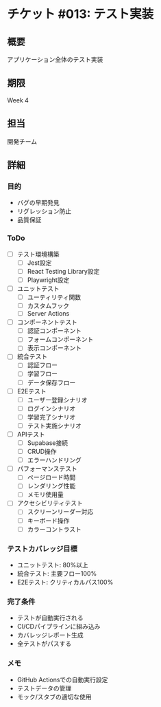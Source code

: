 # チケット #013: テスト実装

## 概要
アプリケーション全体のテスト実装

## 期限
Week 4

## 担当
開発チーム

## 詳細

### 目的
- バグの早期発見
- リグレッション防止
- 品質保証

### ToDo
- [ ] テスト環境構築
  - [ ] Jest設定
  - [ ] React Testing Library設定
  - [ ] Playwright設定
- [ ] ユニットテスト
  - [ ] ユーティリティ関数
  - [ ] カスタムフック
  - [ ] Server Actions
- [ ] コンポーネントテスト
  - [ ] 認証コンポーネント
  - [ ] フォームコンポーネント
  - [ ] 表示コンポーネント
- [ ] 統合テスト
  - [ ] 認証フロー
  - [ ] 学習フロー
  - [ ] データ保存フロー
- [ ] E2Eテスト
  - [ ] ユーザー登録シナリオ
  - [ ] ログインシナリオ
  - [ ] 学習完了シナリオ
  - [ ] テスト実施シナリオ
- [ ] APIテスト
  - [ ] Supabase接続
  - [ ] CRUD操作
  - [ ] エラーハンドリング
- [ ] パフォーマンステスト
  - [ ] ページロード時間
  - [ ] レンダリング性能
  - [ ] メモリ使用量
- [ ] アクセシビリティテスト
  - [ ] スクリーンリーダー対応
  - [ ] キーボード操作
  - [ ] カラーコントラスト

### テストカバレッジ目標
- ユニットテスト: 80%以上
- 統合テスト: 主要フロー100%
- E2Eテスト: クリティカルパス100%

### 完了条件
- テストが自動実行される
- CI/CDパイプラインに組み込み
- カバレッジレポート生成
- 全テストがパスする

### メモ
- GitHub Actionsでの自動実行設定
- テストデータの管理
- モック/スタブの適切な使用